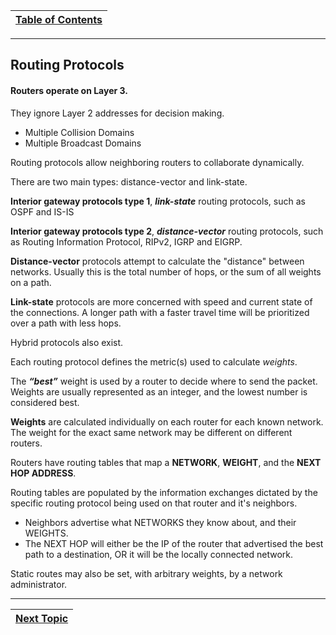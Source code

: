 |[Table of Contents](/00-Table-of-Contents.md)|
|---|

---

## Routing Protocols

#### Routers operate on Layer 3.

They ignore Layer 2 addresses for decision making.

* Multiple Collision Domains
* Multiple Broadcast Domains

Routing protocols allow neighboring routers to collaborate dynamically.

There are two main types: distance-vector and link-state. 

**Interior gateway protocols type 1**, _**link-state**_ routing protocols, such as OSPF and IS-IS

**Interior gateway protocols type 2**, _**distance-vector**_ routing protocols, such as Routing Information Protocol, RIPv2, IGRP and EIGRP.

**Distance-vector** protocols attempt to calculate the "distance" between networks. Usually this is the total number of hops, or the sum of all weights on a path.

**Link-state** protocols are more concerned with speed and current state of the connections. A longer path with a faster travel time will be prioritized over a path with less hops.

Hybrid protocols also exist.

Each routing protocol defines the metric\(s\) used to calculate _weights_.

The _**“best”**_ weight is used by a router to decide where to send the packet. Weights are usually represented as an integer, and the lowest number is considered best.

**Weights** are calculated individually on each router for each known network. The weight for the exact same network may be different on different routers.

Routers have routing tables that map a **NETWORK**, **WEIGHT**, and the **NEXT HOP ADDRESS**.

Routing tables are populated by the information exchanges dictated by the specific routing protocol being used on that router and it's neighbors.

* Neighbors advertise what NETWORKS they know about, and their WEIGHTS.
* The NEXT HOP will either be the IP of the router that advertised the best path to a destination, OR it will be the locally connected network.

Static routes may also be set, with arbitrary weights, by a network administrator.  

---

|[Next Topic](/05-osi-layer-3/routing.md)|
|---|
